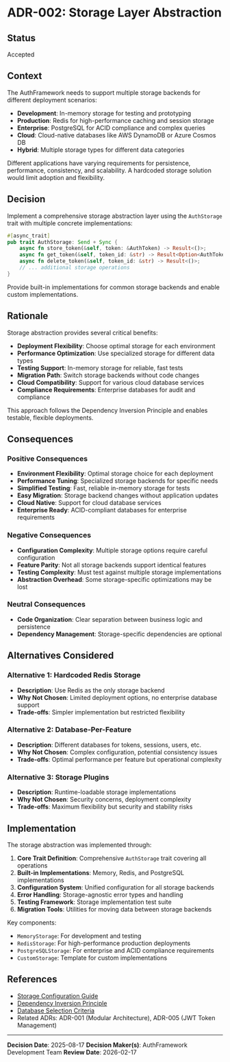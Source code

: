 # ADR-002: Storage Layer Abstraction

## Status

Accepted

## Context

The AuthFramework needs to support multiple storage backends for different deployment scenarios:

- **Development**: In-memory storage for testing and prototyping
- **Production**: Redis for high-performance caching and session storage
- **Enterprise**: PostgreSQL for ACID compliance and complex queries
- **Cloud**: Cloud-native databases like AWS DynamoDB or Azure Cosmos DB
- **Hybrid**: Multiple storage types for different data categories

Different applications have varying requirements for persistence, performance, consistency, and scalability. A hardcoded storage solution would limit adoption and flexibility.

## Decision

Implement a comprehensive storage abstraction layer using the `AuthStorage` trait with multiple concrete implementations:

```rust
#[async_trait]
pub trait AuthStorage: Send + Sync {
    async fn store_token(&self, token: &AuthToken) -> Result<()>;
    async fn get_token(&self, token_id: &str) -> Result<Option<AuthToken>>;
    async fn delete_token(&self, token_id: &str) -> Result<()>;
    // ... additional storage operations
}
```

Provide built-in implementations for common storage backends and enable custom implementations.

## Rationale

Storage abstraction provides several critical benefits:

- **Deployment Flexibility**: Choose optimal storage for each environment
- **Performance Optimization**: Use specialized storage for different data types
- **Testing Support**: In-memory storage for reliable, fast tests
- **Migration Path**: Switch storage backends without code changes
- **Cloud Compatibility**: Support for various cloud database services
- **Compliance Requirements**: Enterprise databases for audit and compliance

This approach follows the Dependency Inversion Principle and enables testable, flexible deployments.

## Consequences

### Positive Consequences

- **Environment Flexibility**: Optimal storage choice for each deployment
- **Performance Tuning**: Specialized storage backends for specific needs
- **Simplified Testing**: Fast, reliable in-memory storage for tests
- **Easy Migration**: Storage backend changes without application updates
- **Cloud Native**: Support for cloud database services
- **Enterprise Ready**: ACID-compliant databases for enterprise requirements

### Negative Consequences

- **Configuration Complexity**: Multiple storage options require careful configuration
- **Feature Parity**: Not all storage backends support identical features
- **Testing Complexity**: Must test against multiple storage implementations
- **Abstraction Overhead**: Some storage-specific optimizations may be lost

### Neutral Consequences

- **Code Organization**: Clear separation between business logic and persistence
- **Dependency Management**: Storage-specific dependencies are optional

## Alternatives Considered

### Alternative 1: Hardcoded Redis Storage

- **Description**: Use Redis as the only storage backend
- **Why Not Chosen**: Limited deployment options, no enterprise database support
- **Trade-offs**: Simpler implementation but restricted flexibility

### Alternative 2: Database-Per-Feature

- **Description**: Different databases for tokens, sessions, users, etc.
- **Why Not Chosen**: Complex configuration, potential consistency issues
- **Trade-offs**: Optimal performance per feature but operational complexity

### Alternative 3: Storage Plugins

- **Description**: Runtime-loadable storage implementations
- **Why Not Chosen**: Security concerns, deployment complexity
- **Trade-offs**: Maximum flexibility but security and stability risks

## Implementation

The storage abstraction was implemented through:

1. **Core Trait Definition**: Comprehensive `AuthStorage` trait covering all operations
2. **Built-in Implementations**: Memory, Redis, and PostgreSQL implementations
3. **Configuration System**: Unified configuration for all storage backends
4. **Error Handling**: Storage-agnostic error types and handling
5. **Testing Framework**: Storage implementation test suite
6. **Migration Tools**: Utilities for moving data between storage backends

Key components:

- `MemoryStorage`: For development and testing
- `RedisStorage`: For high-performance production deployments
- `PostgreSQLStorage`: For enterprise and ACID compliance requirements
- `CustomStorage`: Template for custom implementations

## References

- [Storage Configuration Guide](../../config/EXAMPLES.md)
- [Dependency Inversion Principle](https://en.wikipedia.org/wiki/Dependency_inversion_principle)
- [Database Selection Criteria](../deployment/storage-selection.md)
- Related ADRs: ADR-001 (Modular Architecture), ADR-005 (JWT Token Management)

---

**Decision Date**: 2025-08-17
**Decision Maker(s)**: AuthFramework Development Team
**Review Date**: 2026-02-17
